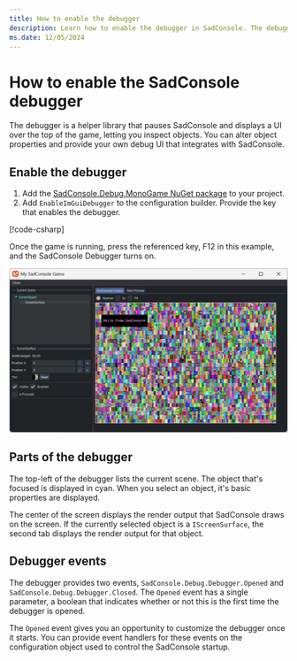```yaml
---
title: How to enable the debugger
description: Learn how to enable the debugger in SadConsole. The debugger currently only works with MonoGame.
ms.date: 12/05/2024
---
```


# How to enable the SadConsole debugger

The debugger is a helper library that pauses SadConsole and displays a UI over the top of the game, letting you inspect objects. You can alter object properties and provide your own debug UI that integrates with SadConsole.

## Enable the debugger

01. Add the [SadConsole.Debug.MonoGame NuGet package](https://www.nuget.org/packages/SadConsole.Debug.MonoGame/) to your project.
01. Add `EnableImGuiDebugger` to the configuration builder. Provide the key that enables the debugger.

[!code-csharp[](./snippets/how-to-use-debugger/csharp/Program.cs?highlight=11)]

Once the game is running, press the referenced key, F12 in this example, and the SadConsole Debugger turns on.

![A SadConsole screen with the SadConsole Debugger turned on.](images/how-to-use-debugger/example.png)

## Parts of the debugger

The top-left of the debugger lists the current scene. The object that's focused is displayed in cyan. When you select an object, it's basic properties are displayed.

The center of the screen displays the render output that SadConsole draws on the screen. If the currently selected object is a `IScreenSurface`, the second tab displays the render output for that object.

## Debugger events

The debugger provides two events, `SadConsole.Debug.Debugger.Opened` and `SadConsole.Debug.Debugger.Closed`. The `Opened` event has a single parameter, a boolean that indicates whether or not this is the first time the debugger is opened.

The `Opened` event gives you an opportunity to customize the debugger once it starts. You can provide event handlers for these events on the configuration object used to control the SadConsole startup.
